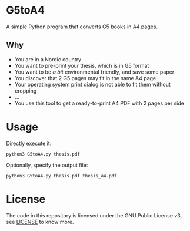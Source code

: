 # G5toA4

A simple Python program that converts G5 books in A4 pages.

## Why

- You are in a Nordic country
- You want to pre-print your thesis, which is in G5 format
- You want to be _a bit_ environmental friendly, and save some paper
- You discover that 2 G5 pages may fit in the same A4 page
- Your operating system print dialog is not able to fit them without cropping
- ...
- You use this tool to get a ready-to-print A4 PDF with 2 pages per side

# Usage

Directly execute it:

```
python3 G5toA4.py thesis.pdf
```

Optionally, specify the output file:

```
python3 G5toA4.py thesis.pdf thesis_a4.pdf
```

# License

The code in this repository is licensed under the GNU Public License v3, see [LICENSE](LICENSE) to know more.
